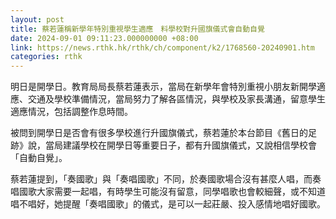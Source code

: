 ```yaml
---
layout: post
title: 蔡若蓮稱新學年特別重視學生適應　料學校對升國旗儀式會自動自覺
date: 2024-09-01 09:11:23.000000000 +08:00
link: https://news.rthk.hk/rthk/ch/component/k2/1768560-20240901.htm
categories: rthk
---
```


明日是開學日。教育局局長蔡若蓮表示，當局在新學年會特別重視小朋友新開學適應、交通及學校準備情況，當局努力了解各區情況，與學校及家長溝通，留意學生適應情況，包括調整作息時間。

被問到開學日是否會有很多學校進行升國旗儀式，蔡若蓮於本台節目《舊日的足跡》說，當局建議學校在開學日等重要日子，都有升國旗儀式，又說相信學校會「自動自覺」。

蔡若蓮提到，「奏國歌」與「奏唱國歌」不同，於奏國歌場合沒有甚麼人唱，而奏唱國歌大家需要一起唱，有時學生可能沒有留意，同學唱歌也會較細聲，或不知道唱不唱好，她提醒「奏唱國歌」的儀式，是可以一起莊嚴、投入感情地唱好國歌。

